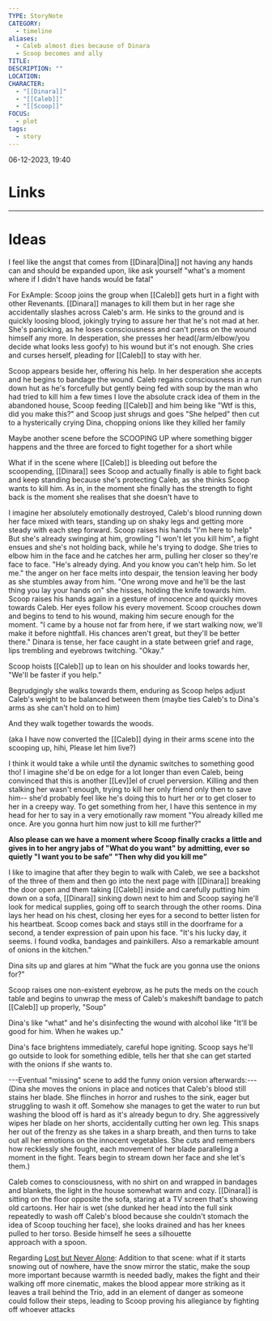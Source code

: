 ```yaml
---
TYPE: StoryNote
CATEGORY:
  - timeline
aliases:
  - Caleb almost dies because of Dinara
  - Scoop becomes and ally
TITLE: 
DESCRIPTION: ""
LOCATION: 
CHARACTER:
  - "[[Dinara]]"
  - "[[Caleb]]"
  - "[[Scoop]]"
FOCUS:
  - plot
tags:
  - story
---
```


06-12-2023, 19:40



# Links



- - - 
# Ideas


I feel like the angst that comes from [[Dinara|Dina]] not having any hands can and should be expanded upon, like ask yourself "what's a moment where if I didn't have hands would be fatal"

For ExAmple: Scoop joins the group when [[Caleb]] gets hurt in a fight with other Revenants. [[Dinara]] manages to kill them but in her rage she accidentally slashes across Caleb's arm. He sinks to the ground and is quickly loosing blood, jokingly trying to assure her that he's not mad at her. She's panicking, as he loses consciousness and can't press on the wound himself any more. In desperation, she presses her head(/arm/elbow/you decide what looks less goofy) to his wound but it's not enough. She cries and curses herself, pleading for [[Caleb]] to stay with her.

Scoop appears beside her, offering his help. In her desperation she accepts and he begins to bandage the wound. 
Caleb regains consciousness in a run down hut as he's forcefully but gently being fed with soup by the man who had tried to kill him a few times
I love the absolute crack idea of them in the abandoned house, Scoop feeding [[Caleb]] and him being like "Wtf is this, did you make this?" and Scoop just shrugs and goes "She helped" then cut to a hysterically crying Dina, chopping onions like they killed her family

Maybe another scene before the SCOOPING UP where something bigger happens and the three are forced to fight together for a short while

What if in the scene where [[Caleb]] is bleeding out before the scoopending, [[Dinara]] sees Scoop and actually finally is able to fight back and keep standing because she's protecting Caleb, as she thinks Scoop wants to kill him. As in, in the moment she finally has the strength to fight back is the moment she realises that she doesn't have to

I imagine her absolutely emotionally destroyed, Caleb's blood running down her face mixed with tears, standing up on shaky legs and getting more steady with each step forward. Scoop raises his hands "I'm here to help" But she's already swinging at him, growling "I won't let you kill him", a fight ensues and she's not holding back, while he's trying to dodge. She tries to elbow him in the face and he  catches her arm, pulling her closer so they're face to face. "He's already dying. And you know you can't help him. So let me." the anger on her face melts into despair, the tension leaving her body as she stumbles away from him. 
"One wrong move and he'll be the last thing you lay your hands on" she hisses, holding the knife towards him. 
Scoop raises his hands again in a gesture of innocence and quickly moves towards Caleb. Her eyes follow his every movement. 
Scoop crouches down and begins to tend to his wound, making him secure enough for the moment. "I came by a house not far from here, if we start walking now, we'll make it before nightfall. His chances aren't great, but they'll be better there."
Dinara is tense, her face caught in a state between grief and rage, lips trembling and eyebrows twitching. "Okay."

Scoop hoists [[Caleb]] up to lean on his shoulder and looks towards her, "We'll be faster if you help."

Begrudgingly she walks towards them, enduring as Scoop helps adjust Caleb's weight to be balanced between them (maybe ties Caleb's to Dina's arms as she can't hold on to him)

And they walk together towards the woods.

(aka I have now converted the [[Caleb]] dying in their arms scene into the scooping up, hihi, Please let him live?)

I think it would take a while until the dynamic switches to something good tho! I imagine she'd be on edge for a lot longer than even Caleb, being convinced that this is another [[Lev]]el of cruel perversion. Killing and then stalking her wasn't enough, trying to kill her only friend only then to save him-- she'd probably feel like he's doing this to hurt her or to get closer to her in a creepy way. To get something from her, I have this sentence in my head for her to say in a very emotionally raw moment "You already killed me once. Are you gonna hurt him now just to kill me further?"

**Also please can we have a moment where Scoop finally cracks a little and gives in to her angry jabs of "What do you want" by admitting, ever so quietly "I want you to be safe" 
"Then why did you kill me"**

I like to imagine that after they begin to walk with Caleb, we see a backshot of the three of them and then go into the next page with [[Dinara]] breaking the door open and them taking [[Caleb]] inside and carefully putting him down on a sofa, [[Dinara]] sinking down next to him and Scoop saying he'll look for medical supplies, going off to search through the other rooms.
Dina lays her head on his chest, closing her eyes for a second to better listen for his heartbeat.
Scoop comes back and stays still in the doorframe for a second, a tender expression of pain upon his face. "It's his lucky day, it seems. I found vodka, bandages and painkillers. Also a remarkable amount of onions in the kitchen."

Dina sits up and glares at him "What the fuck are you gonna use the onions for?"

Scoop raises one non-existent eyebrow, as he puts the meds on the couch table and begins to unwrap the mess of Caleb's makeshift bandage to patch [[Caleb]] up properly, "Soup"

Dina's like "what" and he's disinfecting the wound with alcohol like "It'll be good for him. When he wakes up."

Dina's face brightens immediately, careful hope igniting.
Scoop says he'll go outside to look for something edible, tells her that she can get started with the onions if she wants to. 

---Eventual "missing" scene to add the funny onion version afterwards:---
(Dina she moves the onions in place and notices that Caleb's blood still stains her blade. She flinches in horror and rushes to the sink, eager but struggling to wash it off. Somehow she manages to get the water to run but washing the blood off is hard as it's already begun to dry. She aggressively wipes her blade on her shorts, accidentally cutting her own leg. This snaps her out of the frenzy as she takes in a sharp breath, and then turns to take out all her emotions on the innocent vegetables. She cuts and remembers how recklessly she fought, each movement of her blade paralleling a moment in the fight. Tears begin to stream down her face and she let's them.)

Caleb comes to consciousness, with no shirt on and wrapped in bandages and blankets, the light in the house somewhat warm and cozy. [[Dinara]] is sitting on the floor opposite the sofa, staring at a TV screen that's showing old cartoons. Her hair is wet (she dunked her head into the full sink repeatedly to wash off Caleb's blood because she couldn't stomach the idea of Scoop touching her face), she looks drained and has her knees pulled to her torso.
Beside himself he sees a silhouette approach with a spoon.

Regarding [Lost but Never Alone](https://open.spotify.com/track/0pvLcYr3GDlSYp5b2UNdXW?si=af1737c9be2e44c5): 
Addition to that scene: what if it starts snowing out of nowhere, have the snow mirror the static, make the soup more important because warmth is needed badly, makes the fight and their walking off more cinematic, makes the blood appear more striking as it leaves a trail behind the Trio, add in an element of danger as someone could follow their steps, leading to Scoop proving his allegiance by fighting off whoever attacks